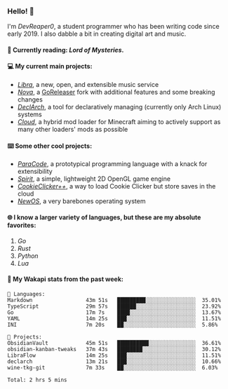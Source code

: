 ### Hello! 👋

I'm _DevReaper0_, a student programmer who has been writing code since early 2019. I also dabble a bit in creating digital art and music.

#### 📖 Currently reading: *Lord of Mysteries*.

#### 💻 My current main projects:

-   _[Libra](https://github.com/LibraMusic)_, a new, open, and extensible music service
-   _[Nova](https://github.com/LibraMusic/Nova)_, a [GoReleaser](https://github.com/goreleaser/goreleaser) fork with additional features and some breaking changes
-   _[DeclArch](https://github.com/DevReaper0/declarch)_, a tool for declaratively managing (currently only Arch Linux) systems
-   _[Cloud](https://github.com/CloudLoaderMC/CloudLoader)_, a hybrid mod loader for Minecraft aiming to actively support as many other loaders' mods as possible

#### ⌨️ Some other cool projects:

-   _[ParaCode](https://github.com/ParaCodeLang/ParaCode)_, a prototypical programming language with a knack for extensibility
-   _[Spirit](https://gitlab.com/DevReaper0/SpiritEngine)_, a simple, lightweight 2D OpenGL game engine
-   _[CookieClicker++](https://github.com/DevReaper0/CookieClickerPlusPlus)_, a way to load Cookie Clicker but store saves in the cloud
-   _[NewOS](https://github.com/DevReaper0/NewOS)_, a very barebones operating system

#### 🌐 I know a larger variety of languages, but these are my absolute favorites:

1. _Go_
2. _Rust_
3. _Python_
4. _Lua_

#### 📡 My Wakapi stats from the past week:

```text
💾 Languages:
Markdown                 43m 51s   █████████░░░░░░░░░░░░░░░░  35.01%
TypeScript               29m 57s   ██████░░░░░░░░░░░░░░░░░░░  23.92%
Go                       17m 7s    ████░░░░░░░░░░░░░░░░░░░░░  13.67%
YAML                     14m 25s   ███░░░░░░░░░░░░░░░░░░░░░░  11.51%
INI                      7m 20s    ██░░░░░░░░░░░░░░░░░░░░░░░  5.86%

💼 Projects:
ObsidianVault            45m 51s   ██████████░░░░░░░░░░░░░░░  36.61%
obsidian-kanban-tweaks   37m 43s   ████████░░░░░░░░░░░░░░░░░  30.12%
LibraFlow                14m 25s   ███░░░░░░░░░░░░░░░░░░░░░░  11.51%
declarch                 13m 21s   ███░░░░░░░░░░░░░░░░░░░░░░  10.66%
wine-tkg-git             7m 33s    ██░░░░░░░░░░░░░░░░░░░░░░░  6.03%

Total: 2 hrs 5 mins
```
